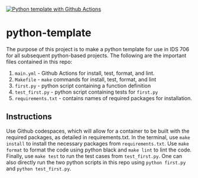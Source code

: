 [![Python template with Github Actions](https://github.com/drktao/python-template/actions/workflows/main.yml/badge.svg)](https://github.com/drktao/python-template/actions/workflows/main.yml)

# python-template
The purpose of this project is to make a python template for use in IDS 706 for all subsequent python-based projects. The following are the important files contained in this repo:

1. `main.yml` - Github Actions for install, test, format, and lint.
2. `Makefile` - `make` commands for install, test, format, and lint
3. `first.py` - python script containing a function definition
4. `test_first.py` - python script containing tests for `first.py`
5. `requirements.txt` - contains names of required packages for installation.

## Instructions
Use Github codespaces, which will allow for a container to be built with the required packages, as detailed in requirements.txt. In the terminal, use `make install` to install the necessary packages from `requirements.txt`. Use `make format` to format the code using python black and `make lint` to lint the code. Finally, use `make test` to run the test cases from `test_first.py`. One can also directly run the two python scripts in this repo using `python first.py` and `python test_first.py`. 


